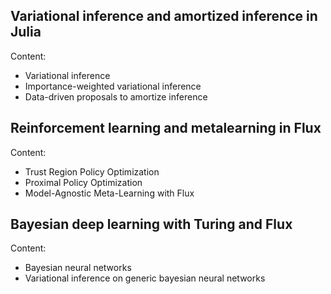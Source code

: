 ## Variational inference and amortized inference in Julia

Content:

* Variational inference
* Importance-weighted variational inference
* Data-driven proposals to amortize inference

## Reinforcement learning and metalearning in Flux

Content:

* Trust Region Policy Optimization
* Proximal Policy Optimization
* Model-Agnostic Meta-Learning with Flux

## Bayesian deep learning with Turing and Flux

Content:

* Bayesian neural networks
* Variational inference on generic bayesian neural networks